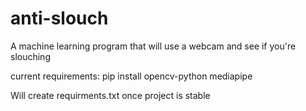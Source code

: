 # anti-slouch
A machine learning program that will use a webcam and see if you're slouching

current requirements:
pip install opencv-python mediapipe

Will create requirments.txt once project is stable